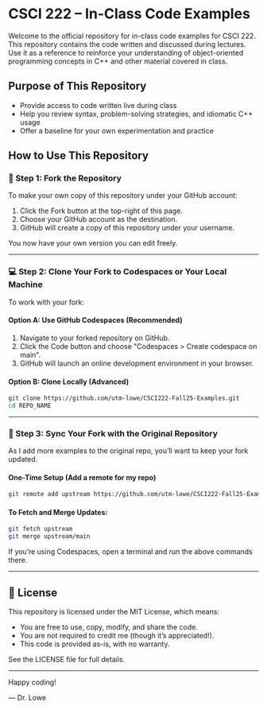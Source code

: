 # CSCI 222 – In-Class Code Examples

Welcome to the official repository for in-class code examples for CSCI 222.
This repository contains the code written and discussed during lectures.
Use
it as a reference to reinforce your understanding of object-oriented
programming concepts in C++ and other material covered in class.

## Purpose of This Repository

- Provide access to code written live during class
- Help you review syntax, problem-solving strategies, and idiomatic C++
usage
- Offer a baseline for your own experimentation and practice

## How to Use This Repository

### 🔱 Step 1: Fork the Repository

To make your own copy of this repository under your GitHub account:

1. Click the Fork button at the top-right of this page.
2. Choose your GitHub account as the destination.
3. GitHub will create a copy of this repository under your username.

You now have your own version you can edit freely.

---

### 💻 Step 2: Clone Your Fork to Codespaces or Your Local Machine

To work with your fork:

#### Option A: Use GitHub Codespaces (Recommended)
1. Navigate to your forked repository on GitHub.
2. Click the Code button and choose "Codespaces > Create codespace on
main".
3. GitHub will launch an online development environment in your browser.

#### Option B: Clone Locally (Advanced)
```bash
git clone https://github.com/utm-lowe/CSCI222-Fall25-Examples.git
cd REPO_NAME
```

---

### 🔄 Step 3: Sync Your Fork with the Original Repository

As I add more examples to the original repo, you’ll want to keep your fork
updated.

#### One-Time Setup (Add a remote for my repo)
```bash
git remote add upstream https://github.com/utm-lowe/CSCI222-Fall25-Examples.git
```

#### To Fetch and Merge Updates:
```bash
git fetch upstream
git merge upstream/main
```

If you’re using Codespaces, open a terminal and run the above commands
there.

---

## 📜 License

This repository is licensed under the MIT License, which means:

- You are free to use, copy, modify, and share the code.
- You are not required to credit me (though it’s appreciated!).
- This code is provided as-is, with no warranty.

See the LICENSE file for full details.

---

Happy coding!

— Dr. Lowe
